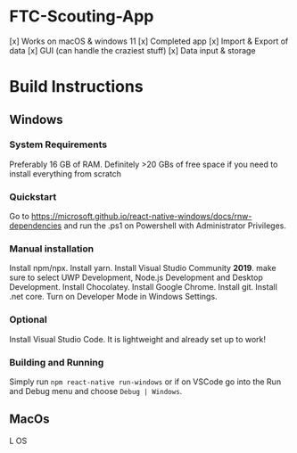 # FTC-Scouting-App

[x] Works on macOS & windows 11
[x] Completed app
[x] Import & Export of data
[x] GUI (can handle the craziest stuff)
[x] Data input & storage

# Build Instructions

## Windows

### System Requirements

Preferably 16 GB of RAM.
Definitely >20 GBs of free space if you need to install everything from scratch

### Quickstart

Go to https://microsoft.github.io/react-native-windows/docs/rnw-dependencies and run the .ps1 on Powershell with Administrator Privileges.

### Manual installation

Install npm/npx.
Install yarn.
Install Visual Studio Community **2019**. make sure to select UWP Development, Node.js Development and Desktop Development.
Install Chocolatey.
Install Google Chrome.
Install git.
Install .net core.
Turn on Developer Mode in Windows Settings.


### Optional

Install Visual Studio Code. It is lightweight and already set up to work!

### Building and Running

Simply run 
```npm react-native run-windows```
or if on VSCode go into the Run and Debug menu and choose `Debug | Windows`.

## MacOs

L OS



